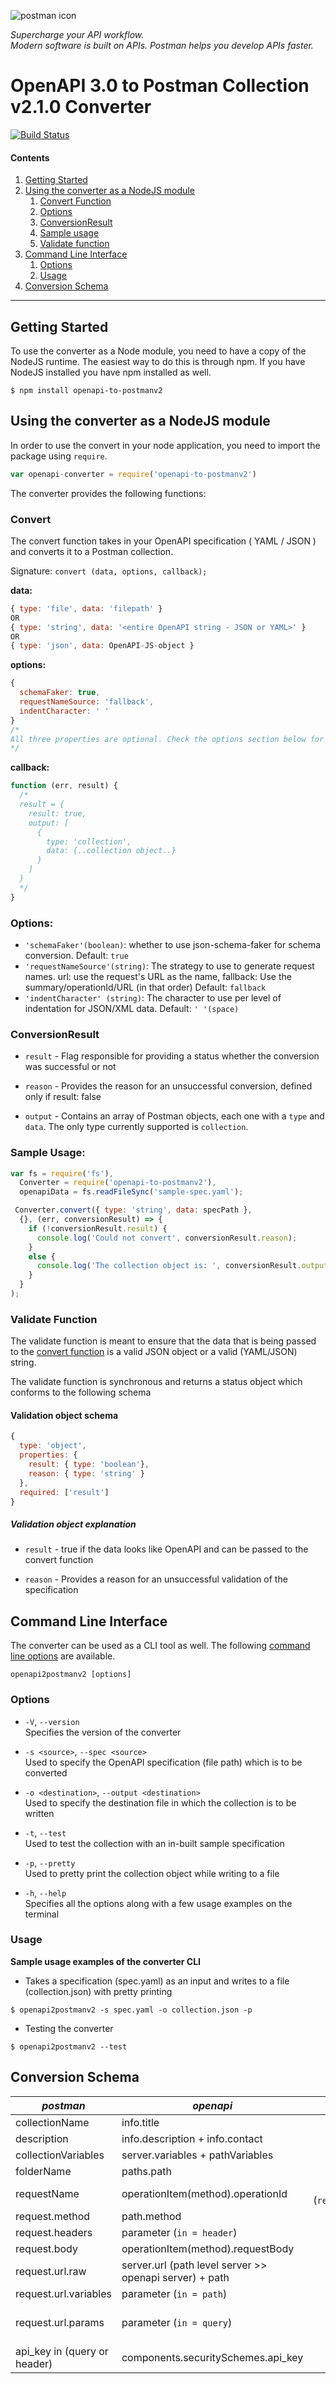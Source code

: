
![postman icon](https://raw.githubusercontent.com/postmanlabs/postmanlabs.github.io/develop/global-artefacts/postman-logo%2Btext-320x132.png) 

*Supercharge your API workflow.*  
*Modern software is built on APIs. Postman helps you develop APIs faster.*

# OpenAPI 3.0 to Postman Collection v2.1.0 Converter

[![Build Status](https://travis-ci.org/postmanlabs/openapi-to-postman.svg?branch=master)](https://travis-ci.org/postmanlabs/openapi-to-postman)

#### Contents 

1. [Getting Started](#getting-started)
2. [Using the converter as a NodeJS module](#using-the-converter-as-a-nodejs-module)
    1. [Convert Function](#convert)
    2. [Options](#options)
    3. [ConversionResult](#conversionresult)
    4. [Sample usage](#sample-usage)
    5. [Validate function](#validate-function)
3. [Command Line Interface](#command-line-interface)
    1. [Options](#options)
    2. [Usage](#usage)
4. [Conversion Schema](#conversion-schema)

---

## Getting Started

To use the converter as a Node module, you need to have a copy of the NodeJS runtime. The easiest way to do this is through npm. If you have NodeJS installed you have npm installed as well.

```terminal
$ npm install openapi-to-postmanv2
```


## Using the converter as a NodeJS module

In order to use the convert in your node application, you need to import the package using `require`.

```javascript
var openapi-converter = require('openapi-to-postmanv2')
```

The converter provides the following functions:

### Convert

The convert function takes in your OpenAPI specification ( YAML / JSON ) and converts it to a Postman collection.

Signature: `convert (data, options, callback);`

**data:**

```javascript
{ type: 'file', data: 'filepath' }
OR
{ type: 'string', data: '<entire OpenAPI string - JSON or YAML>' }
OR
{ type: 'json', data: OpenAPI-JS-object }
```

**options:**
```javascript
{
  schemaFaker: true,
  requestNameSource: 'fallback',
  indentCharacter: ' '
}
/*
All three properties are optional. Check the options section below for possible values for each option.
*/
```

**callback:**
```javascript
function (err, result) {
  /*
  result = {
    result: true,
    output: [
      {
        type: 'collection',
        data: {..collection object..}
      }
    ]
  }
  */
}
```

### Options:
* `'schemaFaker'(boolean)`:  whether to use json-schema-faker for schema conversion. Default: `true`
* `'requestNameSource'(string)`: The strategy to use to generate request names. url: use the request's URL as the name, fallback: Use the summary/operationId/URL (in that order) Default: `fallback`
* `'indentCharacter' (string)`: The character to use per level of indentation for JSON/XML data. Default: `' '(space)`

### ConversionResult

- `result` - Flag responsible for providing a status whether the conversion was successful or not 

- `reason` - Provides the reason for an unsuccessful conversion, defined only if result: false

- `output` - Contains an array of Postman objects, each one with a `type` and `data`. The only type currently supported is `collection`.



### Sample Usage:
```javascript
var fs = require('fs'),
  Converter = require('openapi-to-postmanv2'),
  openapiData = fs.readFileSync('sample-spec.yaml');

 Converter.convert({ type: 'string', data: specPath },
  {}, (err, conversionResult) => {
    if (!conversionResult.result) {
      console.log('Could not convert', conversionResult.reason);
    }
    else {
      console.log('The collection object is: ', conversionResult.output[0].data);
    }
  }
);
```

### Validate Function

The validate function is meant to ensure that the data that is being passed to the [convert function](#convert-function) is a valid JSON object or a valid (YAML/JSON) string.

The validate function is synchronous and returns a status object which conforms to the following schema

#### Validation object schema

```javascript
{
  type: 'object',
  properties: {
    result: { type: 'boolean'},
    reason: { type: 'string' }
  },
  required: ['result']
}
```

##### Validation object explanation
- `result` - true if the data looks like OpenAPI and can be passed to the convert function

- `reason` - Provides a reason for an unsuccessful validation of the specification


## Command Line Interface

The converter can be used as a CLI tool as well. The following [command line options](#options) are available.

`openapi2postmanv2 [options]`

### Options
- `-V`, `--version`  
  Specifies the version of the converter

- `-s <source>`, `--spec <source>`  
  Used to specify the OpenAPI specification (file path) which is to be converted

- `-o <destination>`, `--output <destination>`  
  Used to specify the destination file in which the collection is to be written

- `-t`, `--test`  
  Used to test the collection with an in-built sample specification

- `-p`, `--pretty`  
  Used to pretty print the collection object while writing to a file

- `-h`, `--help`  
  Specifies all the options along with a few usage examples on the terminal


### Usage

**Sample usage examples of the converter CLI**


- Takes a specification (spec.yaml) as an input and writes to a file (collection.json) with pretty printing
```terminal
$ openapi2postmanv2 -s spec.yaml -o collection.json -p
```

- Testing the converter
```terminal
$ openapi2postmanv2 --test
```

## Conversion Schema

| *postman* | *openapi* | *options* | *examples* |
| --- | --- | :---: | :--- |
| collectionName | info.title | - |  |
| description | info.description + info.contact | - |  |
| collectionVariables| server.variables + pathVariables | - |  |
| folderName | paths.path | - |  |
| requestName | operationItem(method).operationId | default(operationId)-(`requestName`)enum['operationId','summary','url'] |  |
| request.method | path.method | - |  |
| request.headers | parameter (`in = header`) | - | [link](#Header/Path-param-conversion-example) |
| request.body | operationItem(method).requestBody | - |  |
| request.url.raw | server.url (path level server >> openapi server) + path | - |  |
| request.url.variables | parameter (`in = path`) | - | [link](#Header/Path-param-conversion-example) |
| request.url.params | parameter (`in = query`) | - | {"key": param.name, "value": [link](https://github.com/OAI/OpenAPI-Specification/blob/master/versions/3.0.1.md#style-examples)}|
| api_key in (query or header) | components.securitySchemes.api_key | - ||
